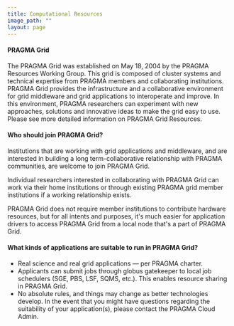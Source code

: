 ```yaml
---
title: Computational Resources
image_path: ""
layout: page
---
```


#### PRAGMA Grid 

The PRAGMA Grid was established on May 18, 2004 by the PRAGMA Resources Working Group.
This grid is composed of cluster systems and technical expertise from PRAGMA
members and collaborating institutions. PRAGMA Grid provides the infrastructure and a
collaborative environment for grid middleware and grid applications to
interoperate and improve. In this environment, PRAGMA researchers can
experiment with new approaches, solutions and innovative ideas to make the grid easy to use.
Please see more detailed information on PRAGMA Grid Resources.

#### Who should join PRAGMA Grid?

Institutions that are working with grid applications and middleware, and are
interested in building a long term-collaborative relationship with PRAGMA
communities, are welcome to join PRAGMA Grid.

Individual researchers interested in collaborating with PRAGMA Grid can work via their home institutions or through existing PRAGMA grid member institutions if a working relationship exists.

PRAGMA Grid does not require member institutions to contribute hardware
resources, but for all intents and purposes, it's much easier for application
drivers to access PRAGMA Grid from a local node that's a part of PRAGMA Grid.

#### What kinds of applications are suitable to run in PRAGMA Grid?

- Real science and real grid applications — per PRAGMA charter.
- Applicants can submit jobs through globus gatekeeper to local job
   schedulers (SGE, PBS, LSF, SQMS, etc.).  This enables resource sharing in PRAGMA Grid.
- No absolute rules, and things may change as better technologies
   develop. In the event that you might have questions regarding the suitability of your application(s),
   please contact the PRAGMA Cloud Admin.

